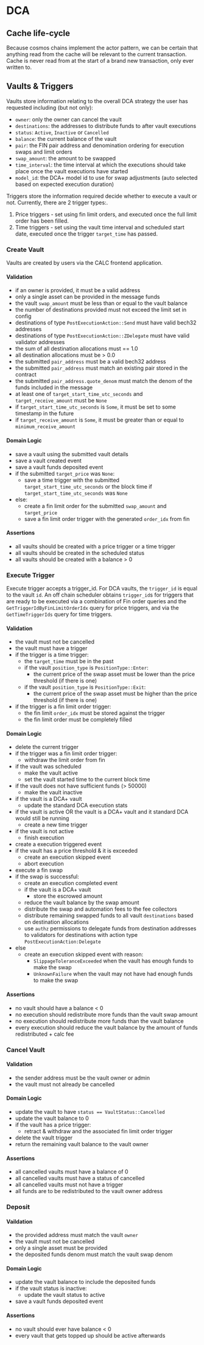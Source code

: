 # DCA

## Cache life-cycle

Because cosmos chains implement the actor pattern, we can be certain that anything read from the cache will be relevant to the current transaction. Cache is never read from at the start of a brand new transaction, only ever written to.

## Vaults & Triggers

Vaults store information relating to the overall DCA strategy the user has requested including (but not only):

- `owner`: only the owner can cancel the vault
- `destinations`: the addresses to distribute funds to after vault executions
- `status`: `Active`, `Inactive` or `Cancelled`
- `balance`: the current balance of the vault
- `pair`: the FIN pair address and denomination ordering for execution swaps and limit orders
- `swap_amount`: the amount to be swapped
- `time_interval`: the time interval at which the executions should take place once the vault executions have started
- `model_id`: the DCA+ model id to use for swap adjustments (auto selected based on expected execution duration)

Triggers store the information required decide whether to execute a vault or not. Currently, there are 2 trigger types:.

1. Price triggers - set using fin limit orders, and executed once the full limit order has been filled.
2. Time triggers - set using the vault time interval and scheduled start date, executed once the trigger `target_time` has passed.

### Create Vault

Vaults are created by users via the CALC frontend application.

#### Validation

- if an owner is provided, it must be a valid address
- only a single asset can be provided in the message funds
- the vault `swap_amount` must be less than or equal to the vault balance
- the number of destinations provided must not exceed the limit set in config
- destinations of type `PostExecutionAction::Send` must have valid bech32 addresses
- destinations of type `PostExecutionAction::ZDelegate` must have valid validator addresses
- the sum of all destination allocations must == 1.0
- all destination allocations must be > 0.0
- the submitted `pair_address` must be a valid bech32 address
- the submitted `pair_address` must match an existing pair stored in the contract
- the submitted `pair_address.quote_denom` must match the denom of the funds included in the message
- at least one of `target_start_time_utc_seconds` and `target_receive_amount` must be `None`
- if `target_start_time_utc_seconds` is `Some`, it must be set to some timestamp in the future
- if `target_receive_amount` is `Some`, it must be greater than or equal to `minimum_receive_amount`

#### Domain Logic

- save a vault using the submitted vault details
- save a vault created event
- save a vault funds deposited event
- if the submitted `target_price` was `None`:
  - save a time trigger with the submitted `target_start_time_utc_seconds` or the block time if `target_start_time_utc_seconds` was `None`
- else:
  - create a fin limit order for the submitted `swap_amount` and `target_price`
  - save a fin limit order trigger with the generated `order_idx` from fin

#### Assertions

- all vaults should be created with a price trigger or a time trigger
- all vaults should be created in the scheduled status
- all vaults should be created with a balance > 0

### Execute Trigger

Execute trigger accepts a trigger_id. For DCA vaults, the `trigger_id` is equal to the vault `id`. An off chain scheduler obtains `trigger_id`s for triggers that are ready to be executed via a combination of Fin order queries and the `GetTriggerIdByFinLimitOrderIdx` query for price triggers, and via the `GetTimeTriggerIds` query for time triggers.

#### Validation

- the vault must not be cancelled
- the vault must have a trigger
- if the trigger is a time trigger:
  - the `target_time` must be in the past
  - if the vault `position_type` is `PositionType::Enter`:
    - the current price of the swap asset must be lower than the price threshold (if there is one)
  - if the vault `position_type` is `PositionType::Exit`:
    - the current price of the swap asset must be higher than the price threshold (if there is one)
- if the trigger is a fin limit order trigger:
  - the fin limit `order_idx` must be stored against the trigger
  - the fin limit order must be completely filled

#### Domain Logic

- delete the current trigger
- if the trigger was a fin limit order trigger:
  - withdraw the limit order from fin
- if the vault was scheduled
  - make the vault active
  - set the vault started time to the current block time
- if the vault does not have sufficient funds (> 50000)
  - make the vault inactive
- if the vault is a DCA+ vault
  - update the standard DCA execution stats
- if the vault is active OR the vault is a DCA+ vault and it standard DCA would still be running
  - create a new time trigger
- if the vault is not active
  - finish execution
- create a execution triggered event
- if the vault has a price threshold & it is exceeded
  - create an execution skipped event
  - abort execution
- execute a fin swap
- if the swap is successful:
  - create an execution completed event
  - if the vault is a DCA+ vault
    - store the escrowed amount
  - reduce the vault balance by the swap amount
  - distribute the swap and automation fees to the fee collectors
  - distribute remaining swapped funds to all vault `destinations` based on destination allocations
  - use `authz` permissions to delegate funds from destination addresses to validators for destinations with action type `PostExecutionAction:Delegate`
- else
  - create an execution skipped event with reason:
    - `SlippageToleranceExceeded` when the vault has enough funds to make the swap
    - `UnknownFailure` when the vault may not have had enough funds to make the swap

#### Assertions

- no vault should have a balance < 0
- no execution should redistribute more funds than the vault swap amount
- no execution should redistribute more funds than the vault balance
- every execution should reduce the vault balance by the amount of funds redistributed + calc fee

### Cancel Vault

#### Validation

- the sender address must be the vault owner or admin
- the vault must not already be cancelled

#### Domain Logic

- update the vault to have `status == VaultStatus::Cancelled`
- update the vault balance to 0
- if the vault has a price trigger:
  - retract & withdraw and the associated fin limit order trigger
- delete the vault trigger
- return the remaining vault balance to the vault owner

#### Assertions

- all cancelled vaults must have a balance of 0
- all cancelled vaults must have a status of cancelled
- all cancelled vaults must not have a trigger
- all funds are to be redistributed to the vault owner address

### Deposit

#### Vaildation

- the provided address must match the vault `owner`
- the vault must not be cancelled
- only a single asset must be provided
- the deposited funds denom must match the vault swap denom

#### Domain Logic

- update the vault balance to include the deposited funds
- if the vault status is inactive:
  - update the vault status to active
- save a vault funds deposited event

#### Assertions

- no vault should ever have balance < 0
- every vault that gets topped up should be active afterwards
